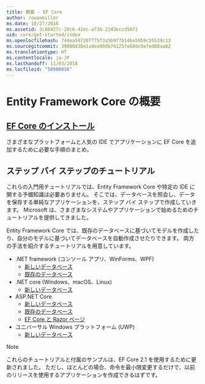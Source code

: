 ```yaml
---
title: 概要 - EF Core
author: rowanmiller
ms.date: 10/27/2016
ms.assetid: 3c88427c-20c6-42ec-a736-22d3eccd5071
uid: core/get-started/index
ms.openlocfilehash: 744ea587207775f3a5b9f7b14ba5959c55539c13
ms.sourcegitcommit: 39080d38e1adea90db741257e60dc0e7ed08aa82
ms.translationtype: HT
ms.contentlocale: ja-JP
ms.lasthandoff: 11/03/2018
ms.locfileid: "50980016"
---
```

# <a name="getting-started-with-entity-framework-core"></a>Entity Framework Core の概要

## <a name="installing-ef-coreinstallindexmd"></a>[EF Core のインストール](install/index.md)

さまざまなプラットフォームと人気の IDE でアプリケーションに EF Core を追加するために必要な手順のまとめ。

## <a name="step-by-step-tutorials"></a>ステップ バイ ステップのチュートリアル

これらの入門用チュートリアルでは、Entity Framework Core や特定の IDE に関する予備知識は必要ありません。 そこでは、データベースを照会し、データを保存する単純なアプリケーションを、ステップ バイ ステップで作成していきます。 Microsoft は、さまざまなシステムやアプリケーションで始めるためのチュートリアルを提供してきました。

Entity Framework Core では、既存のデータベースに基づいてモデルを作成したり、自分のモデルに基づいてデータベースを自動作成させたりできます。 両方の手法を紹介するチュートリアルを用意しています。

* .NET framework (コンソール アプリ、WinForms、WPF)
  * [新しいデータベース](full-dotnet/new-db.md)
  * [既存のデータベース](full-dotnet/existing-db.md)
* .NET core (Windows、macOS、Linux)
  * [新しいデータベース](netcore/new-db-sqlite.md)
* ASP.NET Core
  * [新しいデータベース](aspnetcore/new-db.md)
  * [既存のデータベース](aspnetcore/existing-db.md)
  * [EF Core と Razor ページ](/aspnet/core/data/ef-rp/intro)
* ユニバーサル Windows プラットフォーム (UWP)
  * [新しいデータベース](uwp/getting-started.md)

> [!NOTE]  
> これらのチュートリアルと付属のサンプルは、EF Core 2.1 を使用するために更新されました。 ただし、ほとんどの場合、命令を最小限変更するだけで、以前のリリースを使用するアプリケーションを作成できるはずです。 
